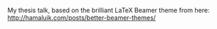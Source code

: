 My thesis talk, based on the brilliant LaTeX Beamer theme from here: http://hamaluik.com/posts/better-beamer-themes/
